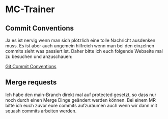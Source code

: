 # MC-Trainer

## Commit Conventions

Ja es ist nervig wenn man sich plötzlich eine tolle Nachricht ausdenken muss.
Es ist aber auch ungemein hilfreich wenn man bei den einzelnen commits sieht was passiert ist.
Daher bitte ich euch folgende Webseite mal zu besuchen und anzuschauen:

[Git Commit Conventions](https://www.conventionalcommits.org/en/v1.0.0/)

## Merge requests

Ich habe den main-Branch direkt mal auf protected gesetzt, so dass nur noch durch einen Merge Dinge geändert werden können.
Bei einem MR bitte ich euch zuvor eure commits aufzuräumen auch wenn wir dann mit squash commits arbeiten werden.

